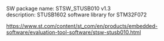 SW package name: STSW_STUSB010 v1.3 <br />
description: STUSB1602 software library for STM32F072 <br />

https://www.st.com/content/st_com/en/products/embedded-software/evaluation-tool-software/stsw-stusb010.html
<br />
